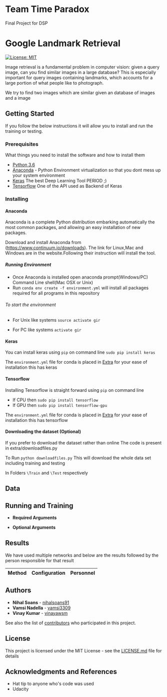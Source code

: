 # Team Time Paradox
Final Project for DSP

# Google Landmark Retrieval

[![License: MIT](https://img.shields.io/badge/License-MIT-yellow.svg)](https://opensource.org/licenses/MIT)


Image retrieval is a fundamental problem in computer vision: given a query image, can you find similar images in a large database? This is especially important for query images containing landmarks, which accounts for a large portion of what people like to photograph.

We try to find two images which are similar given an database of images and a image

## Getting Started

If you follow the below instructions it will allow you to install and run the training or testing.

### Prerequisites

What things you need to install the software and how to install them

- [Python 3.6](https://www.python.org/downloads/release/python-360/)
- [Anaconda](https://www.anaconda.com/) - Python Environment virtualization so that you dont mess up your system environment
- [Keras](https://keras.io/) The best Deep Learning Tool PERIOD ;)
- [Tensorflow](https://www.tensorflow.org/) One of the API used as Backend of Keras

### Installing

#### Anaconda

Anaconda is a complete Python distribution embarking automatically the most common packages, and allowing an easy installation of new packages.

Download and install Anaconda from (https://www.continuum.io/downloads).
The link for Linux,Mac and Windows are in the website.Following their instruction will install the tool.
##### Running Environment

* Once Anaconda is installed open anaconda prompt(Windows/PC) Command Line shell(Mac OSX or Unix)
* Run ```conda env create -f environment.yml``` will install all packages required for all programs in this repository
###### To start the environment 

* For Unix like systems ```source activate gir```

* For PC like systems ```activate gir```

#### Keras

You can install keras using ``` pip ``` on command line
``` sudo pip install keras ```

The `environment.yml` file for conda is placed in [Extra](https://github.com/dsp-uga/team-huddle/tree/master/extra) for your ease of installation this has keras 

#### Tensorflow
Installing Tensorflow is straight forward using ``` pip ``` on command line

* If CPU then  ``` sudo pip install tensorflow ```
* If GPU then ``` sudo pip install tensorflow-gpu ```

The `environment.yml` file for conda is placed in [Extra](https://github.com/dsp-uga/team-huddle/tree/master/extra) for your ease of installation this has tensorflow

#### Downloading the dataset (Optional)

If you prefer to download the dataset rather than online
The code is present in extra/downloadfiles.py

To Run ``` python downloadfiles.py ``` This will download the whole data set including training and testing

In Folders ```\Train``` and ```\Test``` respectively

## Data

## Running and Training



  - **Required Arguments**

 
  - **Optional Arguments**

 
## Results

We have used multiple networks and below are the results followed by the person responsible for that result

Method| Configuration| Personnel 
--- | ---  | ---



## Authors

* **Nihal Soans** - [nihalsoans91](https://github.com/nihalsoans91)
* **Vamsi Nadella** - [vamsi3309](https://github.com/vamsi3309)
* **Vinay Kumar** - [vinayawsm](https://github.com/vinayawsm)


See also the list of [contributors](https://github.com/dsp-uga/time-paradox/blob/master/CONTRIBUTORS.md) who participated in this project.

## License

This project is licensed under the MIT License - see the [LICENSE.md](LICENSE.md) file for details

## Acknowledgments and References

* Hat tip to anyone who's code was used
* Udacity 



